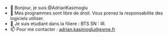 - 👋 Bonjour, je suis @AdrianKasimoglu
- 👀 Mes programmes sont libre de droit. Vous prenez la responsabilite des logiciels utiliser.
- 🌱 Je suis etudiant dans la filiere : BTS SN : IR.
- 📫 Pour me contacter : adrian.kasimoglu@esme.fr


